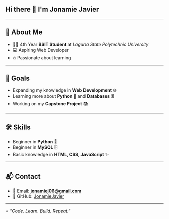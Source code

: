 ## Hi there 👋 I'm Jonamie Javier

---

## 👩 About Me
- 👩‍🎓 4th Year **BSIT Student** at *Laguna State Polytechnic University*  
- 💻 Aspiring Web Developer  
- 🔥 Passionate about learning  

---

## 🎯 Goals
- Expanding my knowledge in **Web Development** 🌐  
- Learning more about **Python 🐍** and **Databases 🗄️**  
- Working on my **Capstone Project** 📚  

---

## 🛠️ Skills
- Beginner in **Python** 🐍  
- Beginner in **MySQL** 🗄️  
- Basic knowledge in **HTML, CSS, JavaScript** ✨  

---

## 📬 Contact
- 📧 Email: **jonamiej06@gmail.com**  
- 🐙 GitHub: [JonamieJavier](https://github.com/JonamieJavier)  

---
⭐ *“Code. Learn. Build. Repeat.”*  



  
